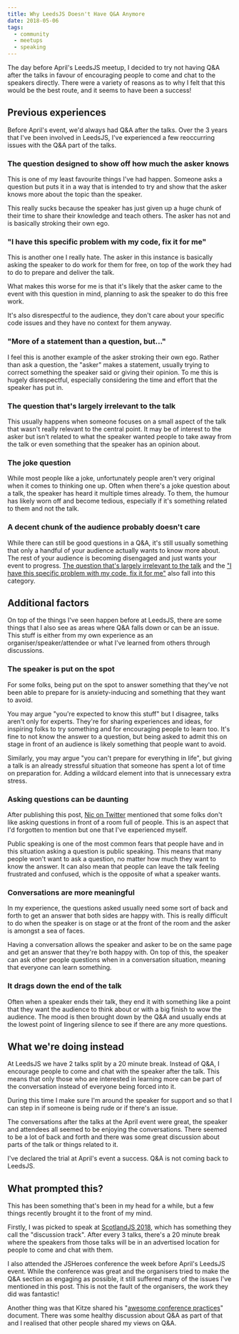 ```yaml
---
title: Why LeedsJS Doesn't Have Q&A Anymore
date: 2018-05-06
tags:
  - community
  - meetups
  - speaking
---
```


The day before April's LeedsJS meetup, I decided to try not having Q&A after the talks in favour of encouraging people to come and chat to the speakers directly. There were a variety of reasons as to why I felt that this would be the best route, and it seems to have been a success!

<!-- excerpt -->

## Previous experiences

Before April's event, we'd always had Q&A after the talks. Over the 3 years that I've been involved in LeedsJS, I've experienced a few reoccurring issues with the Q&A part of the talks.

### The question designed to show off how much the asker knows

This is one of my least favourite things I've had happen. Someone asks a question but puts it in a way that is intended to try and show that the asker knows more about the topic than the speaker.

This really sucks because the speaker has just given up a huge chunk of their time to share their knowledge and teach others. The asker has not and is basically stroking their own ego.

### "I have this specific problem with my code, fix it for me"

This is another one I really hate. The asker in this instance is basically asking the speaker to do work for them for free, on top of the work they had to do to prepare and deliver the talk.

What makes this worse for me is that it's likely that the asker came to the event with this question in mind, planning to ask the speaker to do this free work.

It's also disrespectful to the audience, they don't care about your specific code issues and they have no context for them anyway.

### "More of a statement than a question, but..."

I feel this is another example of the asker stroking their own ego. Rather than ask a question, the "asker" makes a statement, usually trying to correct something the speaker said or giving their opinion. To me this is hugely disrespectful, especially considering the time and effort that the speaker has put in.

### The question that's largely irrelevant to the talk

This usually happens when someone focuses on a small aspect of the talk that wasn't really relevant to the central point. It may be of interest to the asker but isn't related to what the speaker wanted people to take away from the talk or even something that the speaker has an opinion about.

### The joke question

While most people like a joke, unfortunately people aren't very original when it comes to thinking one up. Often when there's a joke question about a talk, the speaker has heard it multiple times already. To them, the humour has likely worn off and become tedious, especially if it's something related to them and not the talk.

### A decent chunk of the audience probably doesn't care

While there can still be good questions in a Q&A, it's still usually something that only a handful of your audience actually wants to know more about. The rest of your audience is becoming disengaged and just wants your event to progress. [The question that's largely irrelevant to the talk](#the-question-that's-largely-irrelevant-to-the-talk) and the ["I have this specific problem with my code, fix it for me"](#i-have-this-specific-problem-with-my-code-fix-it-for-me) also fall into this category.

## Additional factors

On top of the things I've seen happen before at LeedsJS, there are some things that I also see as areas where Q&A falls down or can be an issue. This stuff is either from my own experience as an organiser/speaker/attendee or what I've learned from others through discussions.

### The speaker is put on the spot

For some folks, being put on the spot to answer something that they've not been able to prepare for is anxiety-inducing and something that they want to avoid.

You may argue "you're expected to know this stuff" but I disagree, talks aren't only for experts. They're for sharing experiences and ideas, for inspiring folks to try something and for encouraging people to learn too. It's fine to not know the answer to a question, but being asked to admit this on stage in front of an audience is likely something that people want to avoid.

Similarly, you may argue "you can't prepare for everything in life", but giving a talk is an already stressful situation that someone has spent a lot of time on preparation for. Adding a wildcard element into that is unnecessary extra stress.

### Asking questions can be daunting

After publishing this post, [Nic on Twitter](https://twitter.com/NicolaClareFox/status/993107406879064064) mentioned that some folks don't like asking questions in front of a room full of people. This is an aspect that I'd forgotten to mention but one that I've experienced myself.

Public speaking is one of the most common fears that people have and in this situation asking a question is public speaking. This means that many people won't want to ask a question, no matter how much they want to know the answer. It can also mean that people can leave the talk feeling frustrated and confused, which is the opposite of what a speaker wants.

### Conversations are more meaningful

In my experience, the questions asked usually need some sort of back and forth to get an answer that both sides are happy with. This is really difficult to do when the speaker is on stage or at the front of the room and the asker is amongst a sea of faces.

Having a conversation allows the speaker and asker to be on the same page and get an answer that they're both happy with. On top of this, the speaker can ask other people questions when in a conversation situation, meaning that everyone can learn something.

### It drags down the end of the talk

Often when a speaker ends their talk, they end it with something like a point that they want the audience to think about or with a big finish to wow the audience. The mood is then brought down by the Q&A and usually ends at the lowest point of lingering silence to see if there are any more questions.

## What we're doing instead

At LeedsJS we have 2 talks split by a 20 minute break. Instead of Q&A, I encourage people to come and chat with the speaker after the talk. This means that only those who are interested in learning more can be part of the conversation instead of everyone being forced into it.

During this time I make sure I'm around the speaker for support and so that I can step in if someone is being rude or if there's an issue.

The conversations after the talks at the April event were great, the speaker and attendees all seemed to be enjoying the conversations. There seemed to be a lot of back and forth and there was some great discussion about parts of the talk or things related to it.

I've declared the trial at April's event a success. Q&A is not coming back to LeedsJS.

## What prompted this?

This has been something that's been in my head for a while, but a few things recently brought it to the front of my mind.

Firstly, I was picked to speak at [ScotlandJS 2018](http://scotlandjs.com/), which has something they call the "discussion track". After every 3 talks, there's a 20 minute break where the speakers from those talks will be in an advertised location for people to come and chat with them.

I also attended the JSHeroes conference the week before April's LeedsJS event. While the conference was great and the organisers tried to make the Q&A section as engaging as possible, it still suffered many of the issues I've mentioned in this post. This is not the fault of the organisers, the work they did was fantastic!

Another thing was that Kitze shared his "[awesome conference practices](https://github.com/kitze/awesome-conference-practices)" document. There was some healthy discussion about Q&A as part of that and I realised that other people shared my views on Q&A.

